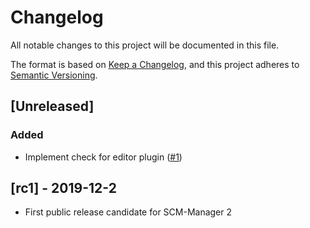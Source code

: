 # Changelog

All notable changes to this project will be documented in this file.

The format is based on [Keep a Changelog](https://keepachangelog.com/en/1.0.0/),
and this project adheres to [Semantic Versioning](https://semver.org/spec/v2.0.0.html).

## [Unreleased]

### Added

- Implement check for editor plugin ([#1](https://github.com/scm-manager/scm-pathwp-plugin/pull/1))

## [rc1] - 2019-12-2

- First public release candidate for SCM-Manager 2
